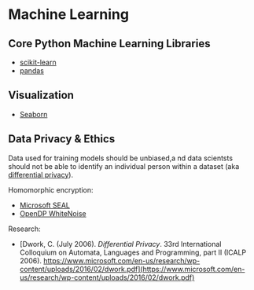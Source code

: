 # Machine Learning

## Core Python Machine Learning Libraries
- [scikit-learn](https://scikit-learn.org/stable/index.html)
- [pandas](https://pandas.pydata.org/)

## Visualization
- [Seaborn](https://seaborn.pydata.org/)

## Data Privacy & Ethics
Data used for training models should be unbiased,a nd data scientsts should not be able to identify an individual person within a dataset (aka [differential privacy](https://en.wikipedia.org/wiki/Differential_privacy)).

Homomorphic encryption:
- [Microsoft SEAL](https://www.microsoft.com/en-us/research/project/microsoft-seal/)
- [OpenDP WhiteNoise](https://github.com/opendifferentialprivacy/whitenoise-core)

Research:
- [Dwork, C. (July 2006). *Differential Privacy*. 33rd International Colloquium on Automata, Languages and Programming, part II (ICALP 2006). https://www.microsoft.com/en-us/research/wp-content/uploads/2016/02/dwork.pdf](https://www.microsoft.com/en-us/research/wp-content/uploads/2016/02/dwork.pdf)
